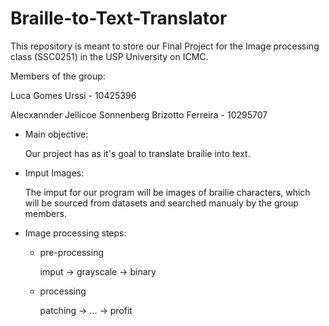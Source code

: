 # Braille-to-Text-Translator
This repository is meant to store our Final Project for the Image processing class (SSC0251) in the USP University on ICMC.

Members of the group:

Luca Gomes Urssi - 10425396

Alecxannder Jellicoe Sonnenberg Brizotto Ferreira - 10295707

- Main objective:
  
  Our project has as it's goal to translate brailie into text.
  
- Imput Images:
  
  The imput for our program will be images of brailie characters, which will be sourced from datasets and searched manualy by the group members.
  
- Image processing steps:
  - pre-processing
    
    imput -> grayscale -> binary
  - processing
    
    patching -> ... -> profit
